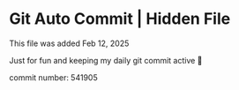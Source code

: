 # Git Auto Commit | Hidden File

This file was added Feb 12, 2025

Just for fun and keeping my daily git commit active 🤪

commit number: 541905
